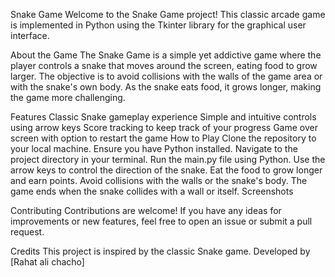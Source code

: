 Snake Game
Welcome to the Snake Game project! This classic arcade game is implemented in Python using the Tkinter library for the graphical user interface.

About the Game
The Snake Game is a simple yet addictive game where the player controls a snake that moves around the screen, eating food to grow larger. The objective is to avoid collisions with the walls of the game area or with the snake's own body. As the snake eats food, it grows longer, making the game more challenging.

Features
Classic Snake gameplay experience
Simple and intuitive controls using arrow keys
Score tracking to keep track of your progress
Game over screen with option to restart the game
How to Play
Clone the repository to your local machine.
Ensure you have Python installed.
Navigate to the project directory in your terminal.
Run the main.py file using Python.
Use the arrow keys to control the direction of the snake.
Eat the food to grow longer and earn points.
Avoid collisions with the walls or the snake's body.
The game ends when the snake collides with a wall or itself.
Screenshots

Contributing
Contributions are welcome! If you have any ideas for improvements or new features, feel free to open an issue or submit a pull request.

Credits
This project is inspired by the classic Snake game.
Developed by [Rahat ali chacho]
